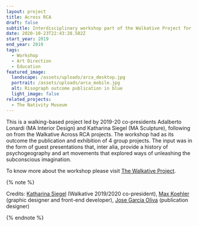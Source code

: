 ```yaml
---
layout: project
title: Across RCA
draft: false
subtitle: Interdisciplinary workshop part of the Walkative Project for Across RCA
date: 2020-10-23T22:43:28.502Z
start_year: 2019
end_year: 2019
tags:
  - Workshop
  - Art Direction
  - Education
featured_image:
  landscape: /assets/uploads/arca_desktop.jpg
  portrait: /assets/uploads/arca_mobile.jpg
  alt: Risograph outcome publication in blue
  light_image: false
related_projects:
  - The Nativity Museum
---
```

This is a walking-based project led by 2019-20 co-presidents Adalberto Lonardi (MA Interior Design) and Katharina Siegel (MA Sculpture), following on from the Walkative Across RCA projects. The workshop had as its outcome the publication and exhibition of 4 group projects. The input was in the form of guest presentations that, inter alia, provide a history of psychogeography and art movements that explored ways of unleashing the subconscious imagination.

To know more about the workshop please visit [The Walkative Project](http://thewalkativeproject.org/event/across-rca-2019/).

{% note %}


Credits: [Katharina Siegel](http://www.katharinasiegel.de/) (Walkative 2019/2020 co-president), [Max Koehler](maxkoehler) (graphic designer and front-end developer), [Jose Garcia Oliva](https://josegarciaoliva.com/) (publication designer)


{% endnote %}